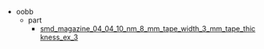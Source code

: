 * oobb
  * part
    * [smd_magazine_04_04_10_nm_8_mm_tape_width_3_mm_tape_thickness_ex_3](oobb/part/smd_magazine_04_04_10_nm_8_mm_tape_width_3_mm_tape_thickness_ex_3)
